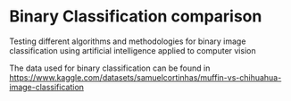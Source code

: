 # Binary Classification comparison

Testing different algorithms and methodologies for binary image classification using artificial intelligence applied to computer vision


The data used for binary classification can be found in https://www.kaggle.com/datasets/samuelcortinhas/muffin-vs-chihuahua-image-classification
